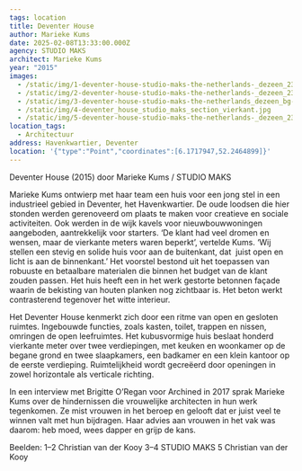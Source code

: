 ```yaml
---
tags: location
title: Deventer House
author: Marieke Kums
date: 2025-02-08T13:33:00.000Z
agency: STUDIO MAKS
architect: Marieke Kums
year: "2015"
images:
  - /static/img/1-deventer-house-studio-maks-the-netherlands-_dezeen_2364_col_7-1704x2049_vierkant.jpg
  - /static/img/2-deventer-house-studio-maks-the-netherlands-_dezeen_2364_col_0-1704x1236_keuken.jpg
  - /static/img/3-deventer-house-studio-maks-the-netherlands_dezeen_bg-1_vierkant.jpg
  - /static/img/4-deventer_house_studio_maks_section_vierkant.jpg
  - /static/img/5-deventer-house-studio-maks-the-netherlands-_dezeen_2364_col_6-1704x2499.jpg
location_tags:
  - Architectuur
address: Havenkwartier, Deventer
location: '{"type":"Point","coordinates":[6.1717947,52.2464899]}'
---
```

Deventer House (2015) door Marieke Kums / STUDIO MAKS

Marieke Kums ontwierp met haar team een huis voor een jong stel in een industrieel gebied in Deventer, het Havenkwartier. De oude loodsen die hier stonden werden gerenoveerd om plaats te maken voor creatieve en sociale activiteiten. Ook werden in de wijk kavels voor nieuwbouwwoningen aangeboden, aantrekkelijk voor starters. ‘De klant had veel dromen en wensen, maar de vierkante meters waren beperkt’, vertelde Kums. ‘Wij stellen een stevig en solide huis voor aan de buitenkant, dat  juist open en licht is aan de binnenkant.’ Het voorstel bestond uit het toepassen van robuuste en betaalbare materialen die binnen het budget van de klant zouden passen. Het huis heeft een in het werk gestorte betonnen façade waarin de bekisting van houten planken nog zichtbaar is. Het beton werkt contrasterend tegenover het witte interieur. 

Het Deventer House kenmerkt zich door een ritme van open en gesloten ruimtes. Ingebouwde functies, zoals kasten, toilet, trappen en nissen, omringen de open leefruimtes. Het kubusvormige huis beslaat honderd vierkante meter over twee verdiepingen, met keuken en woonkamer op de begane grond en twee slaapkamers, een badkamer en een klein kantoor op de eerste verdieping. Ruimtelijkheid wordt gecreëerd door openingen in zowel horizontale als verticale richting.

In een interview met Brigitte O’Regan voor Archined in 2017 sprak Marieke Kums over de hindernissen die vrouwelijke architecten in hun werk tegenkomen. Ze mist vrouwen in het beroep en gelooft dat er juist veel te winnen valt met hun bijdragen. Haar advies aan vrouwen in het vak was daarom: heb moed, wees dapper en grijp de kans.

Beelden:
1–2 Christian van der Kooy[](https://www.instagram.com/christian_van_der_kooy/)
3–4 STUDIO MAKS[](https://www.instagram.com/mariekekums/)
5 Christian van der Kooy
